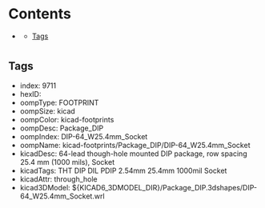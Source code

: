 



Contents
========

* [](#)
	* [Tags](#tags)

# 

## Tags

- index: 9711
- hexID: 
- oompType: FOOTPRINT
- oompSize: kicad
- oompColor: kicad-footprints
- oompDesc: Package_DIP
- oompIndex: DIP-64_W25.4mm_Socket
- oompName: kicad-footprints/Package_DIP/DIP-64_W25.4mm_Socket
- kicadDesc: 64-lead though-hole mounted DIP package, row spacing 25.4 mm (1000 mils), Socket
- kicadTags: THT DIP DIL PDIP 2.54mm 25.4mm 1000mil Socket
- kicadAttr: through_hole
- kicad3DModel: ${KICAD6_3DMODEL_DIR}/Package_DIP.3dshapes/DIP-64_W25.4mm_Socket.wrl
